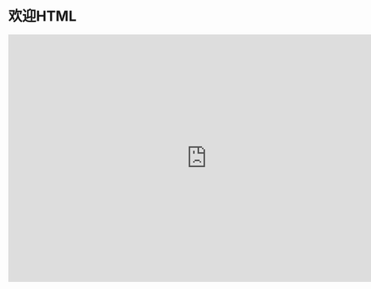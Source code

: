 <!--
 * @Author: WangJiaFeng
 * @Date: 2022-02-16 13:50:07
 * @LastEditTime: 2022-02-16 17:19:11
 * @Description: file content
 * @FilePath: \Blog\docs\static\HTML5\README.md
-->
# 欢迎HTML 
<iframe src="https://zh.wikipedia.org/wiki/HTML" width="800" height="500" frameborder="0"></iframe>

